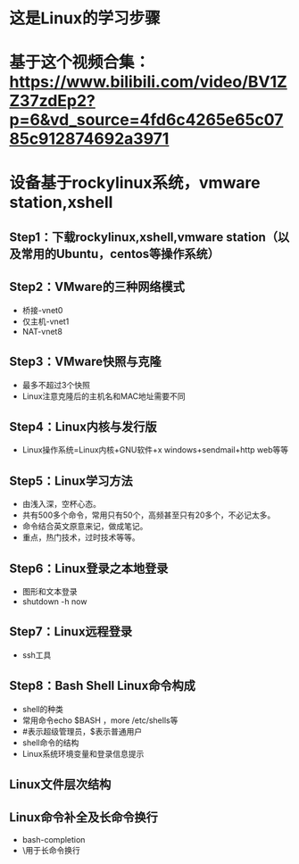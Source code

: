 # 这是Linux的学习步骤
# 基于这个视频合集：https://www.bilibili.com/video/BV1ZZ37zdEp2?p=6&vd_source=4fd6c4265e65c0785c912874692a3971
# 设备基于rockylinux系统，vmware station,xshell
## Step1：下载rockylinux,xshell,vmware station（以及常用的Ubuntu，centos等操作系统）
## Step2：VMware的三种网络模式
- 桥接-vnet0
- 仅主机-vnet1
- NAT-vnet8
## Step3：VMware快照与克隆
- 最多不超过3个快照
- Linux注意克隆后的主机名和MAC地址需要不同
## Step4：Linux内核与发行版
- Linux操作系统=Linux内核+GNU软件+x windows+sendmail+http web等等
## Step5：Linux学习方法
- 由浅入深，空杯心态。
- 共有500多个命令，常用只有50个，高频甚至只有20多个，不必记太多。
- 命令结合英文原意来记，做成笔记。
- 重点，热门技术，过时技术等等。
## Step6：Linux登录之本地登录
- 图形和文本登录
- shutdown -h now
## Step7：Linux远程登录
- ssh工具
## Step8：Bash Shell Linux命令构成
- shell的种类
- 常用命令echo $BASH ，more /etc/shells等
- #表示超级管理员，$表示普通用户
- shell命令的结构
- Linux系统环境变量和登录信息提示
## Linux文件层次结构
## Linux命令补全及长命令换行
- bash-completion
- \用于长命令换行

  
  
